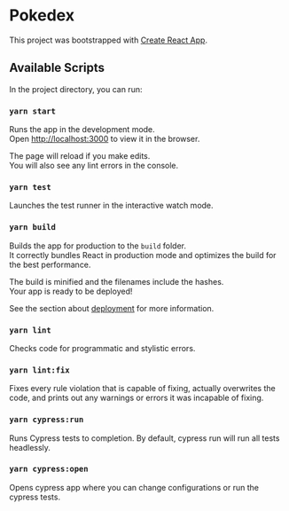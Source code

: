 # Pokedex

This project was bootstrapped with [Create React App](https://github.com/facebook/create-react-app).

## Available Scripts

In the project directory, you can run:

### `yarn start`

Runs the app in the development mode.\
Open [http://localhost:3000](http://localhost:3000) to view it in the browser.

The page will reload if you make edits.\
You will also see any lint errors in the console.

### `yarn test`

Launches the test runner in the interactive watch mode.

### `yarn build`

Builds the app for production to the `build` folder.\
It correctly bundles React in production mode and optimizes the build for the best performance.

The build is minified and the filenames include the hashes.\
Your app is ready to be deployed!

See the section about [deployment](https://facebook.github.io/create-react-app/docs/deployment) for more information.

### `yarn lint`

Checks code for programmatic and stylistic errors.

### `yarn lint:fix`

Fixes every rule violation that is capable of fixing, actually overwrites the code, and prints out any warnings or errors it was incapable of fixing.

### `yarn cypress:run`

Runs Cypress tests to completion. By default, cypress run will run all tests headlessly.

### `yarn cypress:open`

Opens cypress app where you can change configurations or run the cypress tests.

